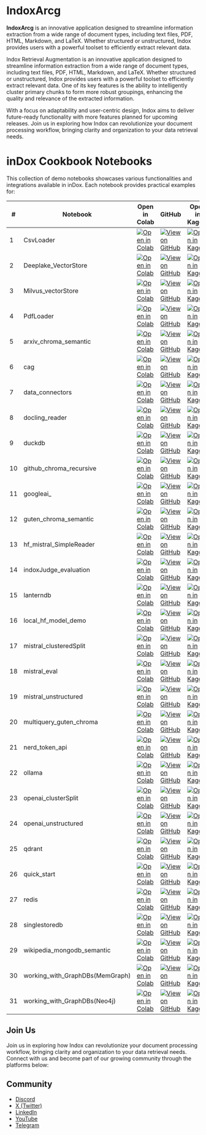 # IndoxArcg

**IndoxArcg** is an innovative application designed to streamline information extraction from a wide range of document types, including text files, PDF, HTML, Markdown, and LaTeX. Whether structured or unstructured, Indox provides users with a powerful toolset to efficiently extract relevant data.

Indox Retrieval Augmentation is an innovative application designed to streamline information extraction from a wide range of document types, including text files, PDF, HTML, Markdown, and LaTeX. Whether structured or unstructured, Indox provides users with a powerful toolset to efficiently extract relevant data. One of its key features is the ability to intelligently cluster primary chunks to form more robust groupings, enhancing the quality and relevance of the extracted information.

With a focus on adaptability and user-centric design, Indox aims to deliver future-ready functionality with more features planned for upcoming releases. Join us in exploring how Indox can revolutionize your document processing workflow, bringing clarity and organization to your data retrieval needs.

# inDox Cookbook Notebooks

This collection of demo notebooks showcases various functionalities and integrations available in inDox. Each notebook provides practical examples for:

| # |Notebook | Open in Colab | GitHub | Open in Kaggle | Where |Notes | Date of Check |
|---|-----|-----|-----|---|---|---|---|
| 1 |CsvLoader | <a href="https://colab.research.google.com/github/osllmai/inDox/blob/master/cookbook/indoxArcg/CsvLoader.ipynb" target="_blank"><img src="https://colab.research.google.com/assets/colab-badge.svg" alt="Open in Colab" /></a> | <a href="https://github.com/osllmai/inDox/blob/master/cookbook/indoxArcg/CsvLoader.ipynb" target="_blank"><img src="https://img.shields.io/badge/GitHub-Repository-blue?logo=github" alt="View on GitHub" /></a> | <a href="https://www.kaggle.com/kernels/welcome?src=https://github.com/osllmai/inDox/blob/master/cookbook/indoxArcg/CsvLoader.ipynb" target="_blank"><img src="https://img.shields.io/badge/Kaggle-Notebook-blue?logo=kaggle" alt="Open in Kaggle" /></a> |  |  |
| 2 |Deeplake_VectorStore | <a href="https://colab.research.google.com/github/osllmai/inDox/blob/master/cookbook/indoxArcg/Deeplake_VectorStore.ipynb" target="_blank"><img src="https://colab.research.google.com/assets/colab-badge.svg" alt="Open in Colab" /></a> | <a href="https://github.com/osllmai/inDox/blob/master/cookbook/indoxArcg/Deeplake_VectorStore.ipynb" target="_blank"><img src="https://img.shields.io/badge/GitHub-Repository-blue?logo=github" alt="View on GitHub" /></a> | <a href="https://www.kaggle.com/kernels/welcome?src=https://github.com/osllmai/inDox/blob/master/cookbook/indoxArcg/Deeplake_VectorStore.ipynb" target="_blank"><img src="https://img.shields.io/badge/Kaggle-Notebook-blue?logo=kaggle" alt="Open in Kaggle" /></a> |  |  |
| 3 |Milvus_vectorStore | <a href="https://colab.research.google.com/github/osllmai/inDox/blob/master/cookbook/indoxArcg/Milvus_vectorStore.ipynb" target="_blank"><img src="https://colab.research.google.com/assets/colab-badge.svg" alt="Open in Colab" /></a> | <a href="https://github.com/osllmai/inDox/blob/master/cookbook/indoxArcg/Milvus_vectorStore.ipynb" target="_blank"><img src="https://img.shields.io/badge/GitHub-Repository-blue?logo=github" alt="View on GitHub" /></a> | <a href="https://www.kaggle.com/kernels/welcome?src=https://github.com/osllmai/inDox/blob/master/cookbook/indoxArcg/Milvus_vectorStore.ipynb" target="_blank"><img src="https://img.shields.io/badge/Kaggle-Notebook-blue?logo=kaggle" alt="Open in Kaggle" /></a> |  |  |
| 4 |PdfLoader | <a href="https://colab.research.google.com/github/osllmai/inDox/blob/master/cookbook/indoxArcg/PdfLoader.ipynb" target="_blank"><img src="https://colab.research.google.com/assets/colab-badge.svg" alt="Open in Colab" /></a> | <a href="https://github.com/osllmai/inDox/blob/master/cookbook/indoxArcg/PdfLoader.ipynb" target="_blank"><img src="https://img.shields.io/badge/GitHub-Repository-blue?logo=github" alt="View on GitHub" /></a> | <a href="https://www.kaggle.com/kernels/welcome?src=https://github.com/osllmai/inDox/blob/master/cookbook/indoxArcg/PdfLoader.ipynb" target="_blank"><img src="https://img.shields.io/badge/Kaggle-Notebook-blue?logo=kaggle" alt="Open in Kaggle" /></a> |  |  |
| 5 |arxiv_chroma_semantic | <a href="https://colab.research.google.com/github/osllmai/inDox/blob/master/cookbook/indoxArcg/arxiv_chroma_semantic.ipynb" target="_blank"><img src="https://colab.research.google.com/assets/colab-badge.svg" alt="Open in Colab" /></a> | <a href="https://github.com/osllmai/inDox/blob/master/cookbook/indoxArcg/arxiv_chroma_semantic.ipynb" target="_blank"><img src="https://img.shields.io/badge/GitHub-Repository-blue?logo=github" alt="View on GitHub" /></a> | <a href="https://www.kaggle.com/kernels/welcome?src=https://github.com/osllmai/inDox/blob/master/cookbook/indoxArcg/arxiv_chroma_semantic.ipynb" target="_blank"><img src="https://img.shields.io/badge/Kaggle-Notebook-blue?logo=kaggle" alt="Open in Kaggle" /></a> |  |  |
| 6 |cag | <a href="https://colab.research.google.com/github/osllmai/inDox/blob/master/cookbook/indoxArcg/cag.ipynb" target="_blank"><img src="https://colab.research.google.com/assets/colab-badge.svg" alt="Open in Colab" /></a> | <a href="https://github.com/osllmai/inDox/blob/master/cookbook/indoxArcg/cag.ipynb" target="_blank"><img src="https://img.shields.io/badge/GitHub-Repository-blue?logo=github" alt="View on GitHub" /></a> | <a href="https://www.kaggle.com/kernels/welcome?src=https://github.com/osllmai/inDox/blob/master/cookbook/indoxArcg/cag.ipynb" target="_blank"><img src="https://img.shields.io/badge/Kaggle-Notebook-blue?logo=kaggle" alt="Open in Kaggle" /></a> |  |  | March 22 2025 |
| 7 |data_connectors | <a href="https://colab.research.google.com/github/osllmai/inDox/blob/master/cookbook/indoxArcg/data_connectors.ipynb" target="_blank"><img src="https://colab.research.google.com/assets/colab-badge.svg" alt="Open in Colab" /></a> | <a href="https://github.com/osllmai/inDox/blob/master/cookbook/indoxArcg/data_connectors.ipynb" target="_blank"><img src="https://img.shields.io/badge/GitHub-Repository-blue?logo=github" alt="View on GitHub" /></a> | <a href="https://www.kaggle.com/kernels/welcome?src=https://github.com/osllmai/inDox/blob/master/cookbook/indoxArcg/data_connectors.ipynb" target="_blank"><img src="https://img.shields.io/badge/Kaggle-Notebook-blue?logo=kaggle" alt="Open in Kaggle" /></a> |  |  |
| 8 |docling_reader | <a href="https://colab.research.google.com/github/osllmai/inDox/blob/master/cookbook/indoxArcg/docling_reader.ipynb" target="_blank"><img src="https://colab.research.google.com/assets/colab-badge.svg" alt="Open in Colab" /></a> | <a href="https://github.com/osllmai/inDox/blob/master/cookbook/indoxArcg/docling_reader.ipynb" target="_blank"><img src="https://img.shields.io/badge/GitHub-Repository-blue?logo=github" alt="View on GitHub" /></a> | <a href="https://www.kaggle.com/kernels/welcome?src=https://github.com/osllmai/inDox/blob/master/cookbook/indoxArcg/docling_reader.ipynb" target="_blank"><img src="https://img.shields.io/badge/Kaggle-Notebook-blue?logo=kaggle" alt="Open in Kaggle" /></a> |  |  |
| 9 |duckdb | <a href="https://colab.research.google.com/github/osllmai/inDox/blob/master/cookbook/indoxArcg/duckdb.ipynb" target="_blank"><img src="https://colab.research.google.com/assets/colab-badge.svg" alt="Open in Colab" /></a> | <a href="https://github.com/osllmai/inDox/blob/master/cookbook/indoxArcg/duckdb.ipynb" target="_blank"><img src="https://img.shields.io/badge/GitHub-Repository-blue?logo=github" alt="View on GitHub" /></a> | <a href="https://www.kaggle.com/kernels/welcome?src=https://github.com/osllmai/inDox/blob/master/cookbook/indoxArcg/duckdb.ipynb" target="_blank"><img src="https://img.shields.io/badge/Kaggle-Notebook-blue?logo=kaggle" alt="Open in Kaggle" /></a> |  |  |
| 10 |github_chroma_recursive | <a href="https://colab.research.google.com/github/osllmai/inDox/blob/master/cookbook/indoxArcg/github_chroma_recursive.ipynb" target="_blank"><img src="https://colab.research.google.com/assets/colab-badge.svg" alt="Open in Colab" /></a> | <a href="https://github.com/osllmai/inDox/blob/master/cookbook/indoxArcg/github_chroma_recursive.ipynb" target="_blank"><img src="https://img.shields.io/badge/GitHub-Repository-blue?logo=github" alt="View on GitHub" /></a> | <a href="https://www.kaggle.com/kernels/welcome?src=https://github.com/osllmai/inDox/blob/master/cookbook/indoxArcg/github_chroma_recursive.ipynb" target="_blank"><img src="https://img.shields.io/badge/Kaggle-Notebook-blue?logo=kaggle" alt="Open in Kaggle" /></a> |  |  |
| 11 |googleai_ | <a href="https://colab.research.google.com/github/osllmai/inDox/blob/master/cookbook/indoxArcg/googleai_.ipynb" target="_blank"><img src="https://colab.research.google.com/assets/colab-badge.svg" alt="Open in Colab" /></a> | <a href="https://github.com/osllmai/inDox/blob/master/cookbook/indoxArcg/googleai_.ipynb" target="_blank"><img src="https://img.shields.io/badge/GitHub-Repository-blue?logo=github" alt="View on GitHub" /></a> | <a href="https://www.kaggle.com/kernels/welcome?src=https://github.com/osllmai/inDox/blob/master/cookbook/indoxArcg/googleai_.ipynb" target="_blank"><img src="https://img.shields.io/badge/Kaggle-Notebook-blue?logo=kaggle" alt="Open in Kaggle" /></a> |  |  |
| 12 |guten_chroma_semantic | <a href="https://colab.research.google.com/github/osllmai/inDox/blob/master/cookbook/indoxArcg/guten_chroma_semantic.ipynb" target="_blank"><img src="https://colab.research.google.com/assets/colab-badge.svg" alt="Open in Colab" /></a> | <a href="https://github.com/osllmai/inDox/blob/master/cookbook/indoxArcg/guten_chroma_semantic.ipynb" target="_blank"><img src="https://img.shields.io/badge/GitHub-Repository-blue?logo=github" alt="View on GitHub" /></a> | <a href="https://www.kaggle.com/kernels/welcome?src=https://github.com/osllmai/inDox/blob/master/cookbook/indoxArcg/guten_chroma_semantic.ipynb" target="_blank"><img src="https://img.shields.io/badge/Kaggle-Notebook-blue?logo=kaggle" alt="Open in Kaggle" /></a> |  |  |
| 13 |hf_mistral_SimpleReader | <a href="https://colab.research.google.com/github/osllmai/inDox/blob/master/cookbook/indoxArcg/hf_mistral_SimpleReader.ipynb" target="_blank"><img src="https://colab.research.google.com/assets/colab-badge.svg" alt="Open in Colab" /></a> | <a href="https://github.com/osllmai/inDox/blob/master/cookbook/indoxArcg/hf_mistral_SimpleReader.ipynb" target="_blank"><img src="https://img.shields.io/badge/GitHub-Repository-blue?logo=github" alt="View on GitHub" /></a> | <a href="https://www.kaggle.com/kernels/welcome?src=https://github.com/osllmai/inDox/blob/master/cookbook/indoxArcg/hf_mistral_SimpleReader.ipynb" target="_blank"><img src="https://img.shields.io/badge/Kaggle-Notebook-blue?logo=kaggle" alt="Open in Kaggle" /></a> |  |  |
| 14 |indoxJudge_evaluation | <a href="https://colab.research.google.com/github/osllmai/inDox/blob/master/cookbook/indoxArcg/indoxJudge_evaluation.ipynb" target="_blank"><img src="https://colab.research.google.com/assets/colab-badge.svg" alt="Open in Colab" /></a> | <a href="https://github.com/osllmai/inDox/blob/master/cookbook/indoxArcg/indoxJudge_evaluation.ipynb" target="_blank"><img src="https://img.shields.io/badge/GitHub-Repository-blue?logo=github" alt="View on GitHub" /></a> | <a href="https://www.kaggle.com/kernels/welcome?src=https://github.com/osllmai/inDox/blob/master/cookbook/indoxArcg/indoxJudge_evaluation.ipynb" target="_blank"><img src="https://img.shields.io/badge/Kaggle-Notebook-blue?logo=kaggle" alt="Open in Kaggle" /></a> |  |  |
| 15 |lanterndb | <a href="https://colab.research.google.com/github/osllmai/inDox/blob/master/cookbook/indoxArcg/lanterndb.ipynb" target="_blank"><img src="https://colab.research.google.com/assets/colab-badge.svg" alt="Open in Colab" /></a> | <a href="https://github.com/osllmai/inDox/blob/master/cookbook/indoxArcg/lanterndb.ipynb" target="_blank"><img src="https://img.shields.io/badge/GitHub-Repository-blue?logo=github" alt="View on GitHub" /></a> | <a href="https://www.kaggle.com/kernels/welcome?src=https://github.com/osllmai/inDox/blob/master/cookbook/indoxArcg/lanterndb.ipynb" target="_blank"><img src="https://img.shields.io/badge/Kaggle-Notebook-blue?logo=kaggle" alt="Open in Kaggle" /></a> |  |  |
| 16 |local_hf_model_demo | <a href="https://colab.research.google.com/github/osllmai/inDox/blob/master/cookbook/indoxArcg/local_hf_model_demo.ipynb" target="_blank"><img src="https://colab.research.google.com/assets/colab-badge.svg" alt="Open in Colab" /></a> | <a href="https://github.com/osllmai/inDox/blob/master/cookbook/indoxArcg/local_hf_model_demo.ipynb" target="_blank"><img src="https://img.shields.io/badge/GitHub-Repository-blue?logo=github" alt="View on GitHub" /></a> | <a href="https://www.kaggle.com/kernels/welcome?src=https://github.com/osllmai/inDox/blob/master/cookbook/indoxArcg/local_hf_model_demo.ipynb" target="_blank"><img src="https://img.shields.io/badge/Kaggle-Notebook-blue?logo=kaggle" alt="Open in Kaggle" /></a> |  |  |
| 17 |mistral_clusteredSplit | <a href="https://colab.research.google.com/github/osllmai/inDox/blob/master/cookbook/indoxArcg/mistral_clusteredSplit.ipynb" target="_blank"><img src="https://colab.research.google.com/assets/colab-badge.svg" alt="Open in Colab" /></a> | <a href="https://github.com/osllmai/inDox/blob/master/cookbook/indoxArcg/mistral_clusteredSplit.ipynb" target="_blank"><img src="https://img.shields.io/badge/GitHub-Repository-blue?logo=github" alt="View on GitHub" /></a> | <a href="https://www.kaggle.com/kernels/welcome?src=https://github.com/osllmai/inDox/blob/master/cookbook/indoxArcg/mistral_clusteredSplit.ipynb" target="_blank"><img src="https://img.shields.io/badge/Kaggle-Notebook-blue?logo=kaggle" alt="Open in Kaggle" /></a> |  |  |
| 18 |mistral_eval | <a href="https://colab.research.google.com/github/osllmai/inDox/blob/master/cookbook/indoxArcg/mistral_eval.ipynb" target="_blank"><img src="https://colab.research.google.com/assets/colab-badge.svg" alt="Open in Colab" /></a> | <a href="https://github.com/osllmai/inDox/blob/master/cookbook/indoxArcg/mistral_eval.ipynb" target="_blank"><img src="https://img.shields.io/badge/GitHub-Repository-blue?logo=github" alt="View on GitHub" /></a> | <a href="https://www.kaggle.com/kernels/welcome?src=https://github.com/osllmai/inDox/blob/master/cookbook/indoxArcg/mistral_eval.ipynb" target="_blank"><img src="https://img.shields.io/badge/Kaggle-Notebook-blue?logo=kaggle" alt="Open in Kaggle" /></a> |  |  |
| 19 |mistral_unstructured | <a href="https://colab.research.google.com/github/osllmai/inDox/blob/master/cookbook/indoxArcg/mistral_unstructured.ipynb" target="_blank"><img src="https://colab.research.google.com/assets/colab-badge.svg" alt="Open in Colab" /></a> | <a href="https://github.com/osllmai/inDox/blob/master/cookbook/indoxArcg/mistral_unstructured.ipynb" target="_blank"><img src="https://img.shields.io/badge/GitHub-Repository-blue?logo=github" alt="View on GitHub" /></a> | <a href="https://www.kaggle.com/kernels/welcome?src=https://github.com/osllmai/inDox/blob/master/cookbook/indoxArcg/mistral_unstructured.ipynb" target="_blank"><img src="https://img.shields.io/badge/Kaggle-Notebook-blue?logo=kaggle" alt="Open in Kaggle" /></a> |  |  |
| 20 |multiquery_guten_chroma | <a href="https://colab.research.google.com/github/osllmai/inDox/blob/master/cookbook/indoxArcg/multiquery_guten_chroma.ipynb" target="_blank"><img src="https://colab.research.google.com/assets/colab-badge.svg" alt="Open in Colab" /></a> | <a href="https://github.com/osllmai/inDox/blob/master/cookbook/indoxArcg/multiquery_guten_chroma.ipynb" target="_blank"><img src="https://img.shields.io/badge/GitHub-Repository-blue?logo=github" alt="View on GitHub" /></a> | <a href="https://www.kaggle.com/kernels/welcome?src=https://github.com/osllmai/inDox/blob/master/cookbook/indoxArcg/multiquery_guten_chroma.ipynb" target="_blank"><img src="https://img.shields.io/badge/Kaggle-Notebook-blue?logo=kaggle" alt="Open in Kaggle" /></a> |  |  |
| 21 |nerd_token_api | <a href="https://colab.research.google.com/github/osllmai/inDox/blob/master/cookbook/indoxArcg/nerd_token_api.ipynb" target="_blank"><img src="https://colab.research.google.com/assets/colab-badge.svg" alt="Open in Colab" /></a> | <a href="https://github.com/osllmai/inDox/blob/master/cookbook/indoxArcg/nerd_token_api.ipynb" target="_blank"><img src="https://img.shields.io/badge/GitHub-Repository-blue?logo=github" alt="View on GitHub" /></a> | <a href="https://www.kaggle.com/kernels/welcome?src=https://github.com/osllmai/inDox/blob/master/cookbook/indoxArcg/nerd_token_api.ipynb" target="_blank"><img src="https://img.shields.io/badge/Kaggle-Notebook-blue?logo=kaggle" alt="Open in Kaggle" /></a> |  |  |
| 22 |ollama | <a href="https://colab.research.google.com/github/osllmai/inDox/blob/master/cookbook/indoxArcg/ollama.ipynb" target="_blank"><img src="https://colab.research.google.com/assets/colab-badge.svg" alt="Open in Colab" /></a> | <a href="https://github.com/osllmai/inDox/blob/master/cookbook/indoxArcg/ollama.ipynb" target="_blank"><img src="https://img.shields.io/badge/GitHub-Repository-blue?logo=github" alt="View on GitHub" /></a> | <a href="https://www.kaggle.com/kernels/welcome?src=https://github.com/osllmai/inDox/blob/master/cookbook/indoxArcg/ollama.ipynb" target="_blank"><img src="https://img.shields.io/badge/Kaggle-Notebook-blue?logo=kaggle" alt="Open in Kaggle" /></a> |  |  |
| 23 |openai_clusterSplit | <a href="https://colab.research.google.com/github/osllmai/inDox/blob/master/cookbook/indoxArcg/openai_clusterSplit.ipynb" target="_blank"><img src="https://colab.research.google.com/assets/colab-badge.svg" alt="Open in Colab" /></a> | <a href="https://github.com/osllmai/inDox/blob/master/cookbook/indoxArcg/openai_clusterSplit.ipynb" target="_blank"><img src="https://img.shields.io/badge/GitHub-Repository-blue?logo=github" alt="View on GitHub" /></a> | <a href="https://www.kaggle.com/kernels/welcome?src=https://github.com/osllmai/inDox/blob/master/cookbook/indoxArcg/openai_clusterSplit.ipynb" target="_blank"><img src="https://img.shields.io/badge/Kaggle-Notebook-blue?logo=kaggle" alt="Open in Kaggle" /></a> |  |  |
| 24 |openai_unstructured | <a href="https://colab.research.google.com/github/osllmai/inDox/blob/master/cookbook/indoxArcg/openai_unstructured.ipynb" target="_blank"><img src="https://colab.research.google.com/assets/colab-badge.svg" alt="Open in Colab" /></a> | <a href="https://github.com/osllmai/inDox/blob/master/cookbook/indoxArcg/openai_unstructured.ipynb" target="_blank"><img src="https://img.shields.io/badge/GitHub-Repository-blue?logo=github" alt="View on GitHub" /></a> | <a href="https://www.kaggle.com/kernels/welcome?src=https://github.com/osllmai/inDox/blob/master/cookbook/indoxArcg/openai_unstructured.ipynb" target="_blank"><img src="https://img.shields.io/badge/Kaggle-Notebook-blue?logo=kaggle" alt="Open in Kaggle" /></a> |  |  |
| 25 |qdrant | <a href="https://colab.research.google.com/github/osllmai/inDox/blob/master/cookbook/indoxArcg/qdrant.ipynb" target="_blank"><img src="https://colab.research.google.com/assets/colab-badge.svg" alt="Open in Colab" /></a> | <a href="https://github.com/osllmai/inDox/blob/master/cookbook/indoxArcg/qdrant.ipynb" target="_blank"><img src="https://img.shields.io/badge/GitHub-Repository-blue?logo=github" alt="View on GitHub" /></a> | <a href="https://www.kaggle.com/kernels/welcome?src=https://github.com/osllmai/inDox/blob/master/cookbook/indoxArcg/qdrant.ipynb" target="_blank"><img src="https://img.shields.io/badge/Kaggle-Notebook-blue?logo=kaggle" alt="Open in Kaggle" /></a> |  |  |
| 26 |quick_start | <a href="https://colab.research.google.com/github/osllmai/inDox/blob/master/cookbook/indoxArcg/quick_start.ipynb" target="_blank"><img src="https://colab.research.google.com/assets/colab-badge.svg" alt="Open in Colab" /></a> | <a href="https://github.com/osllmai/inDox/blob/master/cookbook/indoxArcg/quick_start.ipynb" target="_blank"><img src="https://img.shields.io/badge/GitHub-Repository-blue?logo=github" alt="View on GitHub" /></a> | <a href="https://www.kaggle.com/kernels/welcome?src=https://github.com/osllmai/inDox/blob/master/cookbook/indoxArcg/quick_start.ipynb" target="_blank"><img src="https://img.shields.io/badge/Kaggle-Notebook-blue?logo=kaggle" alt="Open in Kaggle" /></a> |  |  |
| 27 |redis | <a href="https://colab.research.google.com/github/osllmai/inDox/blob/master/cookbook/indoxArcg/redis.ipynb" target="_blank"><img src="https://colab.research.google.com/assets/colab-badge.svg" alt="Open in Colab" /></a> | <a href="https://github.com/osllmai/inDox/blob/master/cookbook/indoxArcg/redis.ipynb" target="_blank"><img src="https://img.shields.io/badge/GitHub-Repository-blue?logo=github" alt="View on GitHub" /></a> | <a href="https://www.kaggle.com/kernels/welcome?src=https://github.com/osllmai/inDox/blob/master/cookbook/indoxArcg/redis.ipynb" target="_blank"><img src="https://img.shields.io/badge/Kaggle-Notebook-blue?logo=kaggle" alt="Open in Kaggle" /></a> |  |  |
| 28 |singlestoredb | <a href="https://colab.research.google.com/github/osllmai/inDox/blob/master/cookbook/indoxArcg/singlestoredb.ipynb" target="_blank"><img src="https://colab.research.google.com/assets/colab-badge.svg" alt="Open in Colab" /></a> | <a href="https://github.com/osllmai/inDox/blob/master/cookbook/indoxArcg/singlestoredb.ipynb" target="_blank"><img src="https://img.shields.io/badge/GitHub-Repository-blue?logo=github" alt="View on GitHub" /></a> | <a href="https://www.kaggle.com/kernels/welcome?src=https://github.com/osllmai/inDox/blob/master/cookbook/indoxArcg/singlestoredb.ipynb" target="_blank"><img src="https://img.shields.io/badge/Kaggle-Notebook-blue?logo=kaggle" alt="Open in Kaggle" /></a> |  |  |
| 29 |wikipedia_mongodb_semantic | <a href="https://colab.research.google.com/github/osllmai/inDox/blob/master/cookbook/indoxArcg/wikipedia_mongodb_semantic.ipynb" target="_blank"><img src="https://colab.research.google.com/assets/colab-badge.svg" alt="Open in Colab" /></a> | <a href="https://github.com/osllmai/inDox/blob/master/cookbook/indoxArcg/wikipedia_mongodb_semantic.ipynb" target="_blank"><img src="https://img.shields.io/badge/GitHub-Repository-blue?logo=github" alt="View on GitHub" /></a> | <a href="https://www.kaggle.com/kernels/welcome?src=https://github.com/osllmai/inDox/blob/master/cookbook/indoxArcg/wikipedia_mongodb_semantic.ipynb" target="_blank"><img src="https://img.shields.io/badge/Kaggle-Notebook-blue?logo=kaggle" alt="Open in Kaggle" /></a> |  |  |
| 30 |working_with_GraphDBs(MemGraph) | <a href="https://colab.research.google.com/github/osllmai/inDox/blob/master/cookbook/indoxArcg/working_with_GraphDBs(MemGraph).ipynb" target="_blank"><img src="https://colab.research.google.com/assets/colab-badge.svg" alt="Open in Colab" /></a> | <a href="https://github.com/osllmai/inDox/blob/master/cookbook/indoxArcg/working_with_GraphDBs(MemGraph).ipynb" target="_blank"><img src="https://img.shields.io/badge/GitHub-Repository-blue?logo=github" alt="View on GitHub" /></a> | <a href="https://www.kaggle.com/kernels/welcome?src=https://github.com/osllmai/inDox/blob/master/cookbook/indoxArcg/working_with_GraphDBs(MemGraph).ipynb" target="_blank"><img src="https://img.shields.io/badge/Kaggle-Notebook-blue?logo=kaggle" alt="Open in Kaggle" /></a> |  |  |
| 31 |working_with_GraphDBs(Neo4j) | <a href="https://colab.research.google.com/github/osllmai/inDox/blob/master/cookbook/indoxArcg/working_with_GraphDBs(Neo4j).ipynb" target="_blank"><img src="https://colab.research.google.com/assets/colab-badge.svg" alt="Open in Colab" /></a> | <a href="https://github.com/osllmai/inDox/blob/master/cookbook/indoxArcg/working_with_GraphDBs(Neo4j).ipynb" target="_blank"><img src="https://img.shields.io/badge/GitHub-Repository-blue?logo=github" alt="View on GitHub" /></a> | <a href="https://www.kaggle.com/kernels/welcome?src=https://github.com/osllmai/inDox/blob/master/cookbook/indoxArcg/working_with_GraphDBs(Neo4j).ipynb" target="_blank"><img src="https://img.shields.io/badge/Kaggle-Notebook-blue?logo=kaggle" alt="Open in Kaggle" /></a> |  |  |

## Join Us

Join us in exploring how Indox can revolutionize your document processing workflow, bringing clarity and organization to your data retrieval needs. Connect with us and become part of our growing community through the platforms below:

## Community

- [Discord](https://discord.com/invite/xGz5tQYaeq)
- [X (Twitter)](https://x.com/osllmai)
- [LinkedIn](https://www.linkedin.com/company/osllmai/)
- [YouTube](https://www.youtube.com/@osllm-rb9pr)
- [Telegram](https://t.me/osllmai)
